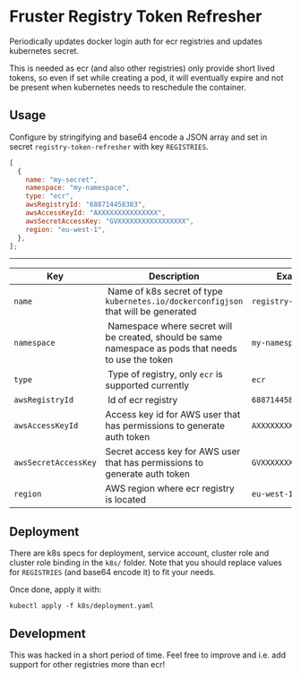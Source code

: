 # Fruster Registry Token Refresher

Periodically updates docker login auth for ecr registries and updates kubernetes secret.

This is needed as ecr (and also other registries) only provide short lived tokens, so even if set while
creating a pod, it will eventually expire and not be present when kubernetes needs to reschedule the container.

## Usage

Configure by stringifying and base64 encode a JSON array and set in secret `registry-token-refresher` with key `REGISTRIES`.

```javascript
[
  {
    name: "my-secret",
    namespace: "my-namespace",
    type: "ecr",
    awsRegistryId: "688714458383",
    awsAccessKeyId: "AXXXXXXXXXXXXXXX",
    awsSecretAccessKey: "GVXXXXXXXXXXXXXXXXX",
    region: "eu-west-1",
  },
];
```

---

| Key                  | Description                                                                                           | Example               |
| -------------------- | ----------------------------------------------------------------------------------------------------- | --------------------- |
| `name`               |  Name of k8s secret of type `kubernetes.io/dockerconfigjson` that will be generated                   | `registry-token`      |
| `namespace`          |  Namespace where secret will be created, should be same namespace as pods that needs to use the token | `my-namespace`        |
| `type`               |  Type of registry, only `ecr` is supported currently                                                  | `ecr`                 |
| `awsRegistryId`      |  Id of ecr registry                                                                                   | `688714458383`        |
| `awsAccessKeyId`     | Access key id for AWS user that has permissions to generate auth token                                | `AXXXXXXXXXXXXXXX`    |
| `awsSecretAccessKey` | Secret access key for AWS user that has permissions to generate auth token                            | `GVXXXXXXXXXXXXXXXXX` |
| `region`             | AWS region where ecr registry is located                                                              | `eu-west-1`           |

## Deployment

There are k8s specs for deployment, service account, cluster role and cluster role binding in the `k8s/` folder.
Note that you should replace values for `REGISTRIES` (and base64 encode it) to fit your needs.

Once done, apply it with:

```
kubectl apply -f k8s/deployment.yaml
```

## Development

This was hacked in a short period of time. Feel free to improve and i.e. add support for other registries more than ecr!
